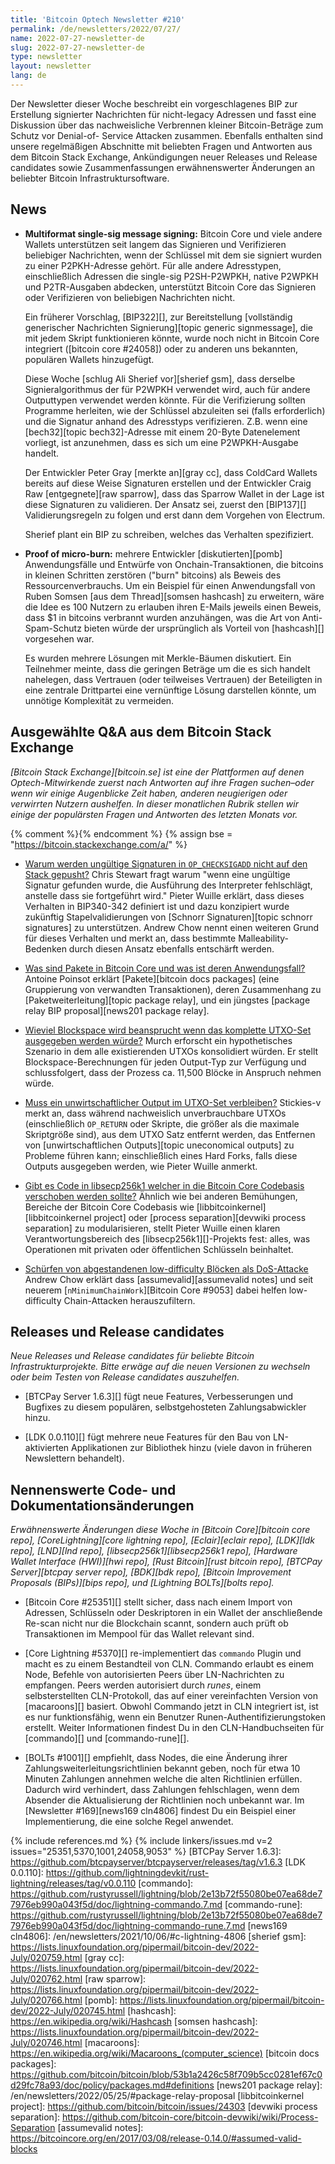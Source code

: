 ```yaml
---
title: 'Bitcoin Optech Newsletter #210'
permalink: /de/newsletters/2022/07/27/
name: 2022-07-27-newsletter-de
slug: 2022-07-27-newsletter-de
type: newsletter
layout: newsletter
lang: de
---
```

Der Newsletter dieser Woche beschreibt ein vorgeschlagenes BIP zur Erstellung
signierter Nachrichten für nicht-legacy Adressen und fasst eine Diskussion über
das nachweisliche Verbrennen kleiner Bitcoin-Beträge zum Schutz vor Denial-of-
Service Attacken zusammen. Ebenfalls enthalten sind unsere regelmäßigen
Abschnitte mit beliebten Fragen und Antworten aus dem Bitcoin Stack Exchange,
Ankündigungen neuer Releases und Release candidates sowie Zusammenfassungen
erwähnenswerter Änderungen an beliebter Bitcoin Infrastruktursoftware.

## News

- **Multiformat single-sig message signing:**
  Bitcoin Core und viele andere Wallets unterstützen seit langem das Signieren
  und Verifizieren beliebiger Nachrichten, wenn der Schlüssel mit dem sie
  signiert wurden zu einer P2PKH-Adresse gehört. Für alle andere Adresstypen,
  einschließlich Adressen die single-sig P2SH-P2WPKH, native P2WPKH und
  P2TR-Ausgaben abdecken, unterstützt Bitcoin Core das Signieren oder
  Verifizieren von beliebigen Nachrichten nicht.

  Ein früherer Vorschlag, [BIP322][], zur Bereitstellung
  [vollständig generischer Nachrichten Signierung][topic generic signmessage],
  die mit jedem Skript funktionieren könnte, wurde noch nicht
  in Bitcoin Core integriert ([bitcoin core #24058]) oder zu anderen uns bekannten,
  populären Wallets hinzugefügt.

    Diese Woche [schlug Ali Sherief vor][sherief gsm], dass derselbe
    Signieralgorithmus der für P2WPKH verwendet wird, auch für andere
    Outputtypen verwendet werden könnte. Für die Verifizierung sollten Programme
    herleiten, wie der Schlüssel abzuleiten sei (falls erforderlich)
    und die Signatur anhand des Adresstyps verifizieren. Z.B. wenn eine
    [bech32][topic bech32]-Adresse mit einem 20-Byte Datenelement vorliegt,
    ist anzunehmen, dass es sich um eine P2WPKH-Ausgabe handelt.

    Der Entwickler Peter Gray [merkte an][gray cc], dass ColdCard
    Wallets bereits auf diese Weise Signaturen erstellen und der Entwickler
    Craig Raw [entgegnete][raw sparrow], dass das Sparrow Wallet in der Lage
    ist diese Signaturen zu validieren. Der Ansatz sei, zuerst den
    [BIP137][] Validierungsregeln zu folgen und erst dann dem Vorgehen von
    Electrum.

    Sherief plant ein BIP zu schreiben, welches das Verhalten spezifiziert.

- **Proof of micro-burn:** mehrere Entwickler [diskutierten][pomb]
  Anwendungsfälle und Entwürfe von Onchain-Transaktionen, die bitcoins
  in kleinen Schritten zerstören ("burn" bitcoins) als Beweis des
  Ressourcenverbrauchs. Um ein Beispiel für einen Anwendungsfall von Ruben
  Somsen [aus dem Thread][somsen hashcash] zu erweitern, wäre die Idee es
  100 Nutzern zu erlauben ihren E-Mails jeweils einen Beweis, dass $1 in
  bitcoins verbrannt wurden anzuhängen, was die Art von Anti-Spam-Schutz bieten würde
  der ursprünglich als Vorteil von [hashcash][] vorgesehen war.

    Es wurden mehrere Lösungen mit Merkle-Bäumen diskutiert. Ein Teilnehmer
    meinte, dass die geringen Beträge um die es sich handelt nahelegen,
    dass Vertrauen (oder teilweises Vertrauen) der Beteiligten in eine zentrale
    Drittpartei eine vernünftige Lösung darstellen könnte, um unnötige
    Komplexität zu vermeiden.

## Ausgewählte Q&A aus dem Bitcoin Stack Exchange

*[Bitcoin Stack Exchange][bitcoin.se] ist eine der Plattformen auf denen
Optech-Mitwirkende zuerst nach Antworten auf ihre Fragen suchen–oder wenn wir
einige Augenblicke Zeit haben, anderen neugierigen oder verwirrten Nutzern
aushelfen. In dieser monatlichen Rubrik stellen wir einige der populärsten
Fragen und Antworten des letzten Monats vor.*

{% comment %}<!-- https://bitcoin.stackexchange.com/search?tab=votes&q=created%3a1m..%20is%3aanswer -->{% endcomment %}
{% assign bse = "https://bitcoin.stackexchange.com/a/" %}

- [Warum werden ungültige Signaturen in `OP_CHECKSIGADD` nicht auf den Stack gepusht?]({{bse}}114446)
  Chris Stewart fragt warum "wenn eine ungültige
  Signatur gefunden wurde, die Ausführung des Interpreter fehlschlägt,
  anstelle dass sie fortgeführt wird." Pieter Wuille erklärt, dass dieses
  Verhalten in BIP340-342 definiert ist und dazu konzipiert wurde zukünftig
  Stapelvalidierungen von [Schnorr Signaturen][topic schnorr signatures] zu
  unterstützen. Andrew Chow nennt einen weiteren Grund für dieses Verhalten und
  merkt an, dass bestimmte Malleability-Bedenken durch diesen Ansatz ebenfalls
  entschärft werden.

- [Was sind Pakete in Bitcoin Core und was ist deren Anwendungsfall?]({{bse}}114305)
  Antoine Poinsot erklärt [Pakete][bitcoin docs packages]
  (eine Gruppierung von verwandten Transaktionen), deren Zusammenhang zu
  [Paketweiterleitung][topic package relay], und ein jüngstes
  [package relay BIP proposal][news201 package relay].

- [Wieviel Blockspace wird beansprucht wenn das komplette UTXO-Set ausgegeben werden würde?]({{bse}}114043)
  Murch erforscht ein hypothetisches Szenario in dem alle existierenden UTXOs
  konsolidiert würden. Er stellt Blockspace-Berechnungen für jeden Output-Typ zur
  Verfügung und schlussfolgert, dass der Prozess ca. 11,500 Blöcke in Anspruch
  nehmen würde.

- [Muss ein unwirtschaftlicher Output im UTXO-Set verbleiben?]({{bse}}114493)
  Stickies-v merkt an, dass während nachweislich unverbrauchbare UTXOs
  (einschließlich `OP_RETURN` oder Skripte, die größer als die maximale
  Skriptgröße sind), aus dem UTXO Satz entfernt werden, das Entfernen von
  [unwirtschaftlichen Outputs][topic uneconomical outputs] zu Probleme führen
  kann; einschließlich eines Hard Forks, falls diese Outputs ausgegeben werden,
  wie Pieter Wuille anmerkt.

- [Gibt es Code in libsecp256k1 welcher in die Bitcoin Core Codebasis verschoben werden sollte?]({{bse}}114467)
  Ähnlich wie bei anderen Bemühungen, Bereiche der Bitcoin Core Codebasis wie
  [libbitcoinkernel][libbitcoinkernel project] oder [process separation][devwiki process separation]
  zu modularisieren, stellt Pieter Wuille einen klaren Verantwortungsbereich des
  [libsecp256k1][]-Projekts fest: alles, was Operationen mit privaten oder
  öffentlichen Schlüsseln beinhaltet.

- [Schürfen von abgestandenen low-difficulty Blöcken als DoS-Attacke]({{bse}}114241)
  Andrew Chow erklärt dass [assumevalid][assumevalid notes] und seit neuerem
  [`nMinimumChainWork`][Bitcoin Core #9053] dabei helfen low-difficulty
  Chain-Attacken herauszufiltern.

## Releases und Release candidates

*Neue Releases und Release candidates für beliebte Bitcoin
Infrastrukturprojekte. Bitte erwäge auf die neuen Versionen
zu wechseln oder beim Testen von Release candidates auszuhelfen.*

- [BTCPay Server 1.6.3][] fügt neue Features, Verbesserungen und Bugfixes
  zu diesem populären, selbstgehosteten Zahlungsabwickler hinzu.

- [LDK 0.0.110][] fügt mehrere neue Features für den Bau von LN-aktivierten
  Applikationen zur Bibliothek hinzu (viele davon in früheren Newslettern
  behandelt).

## Nennenswerte Code- und Dokumentationsänderungen

*Erwähnenswerte Änderungen diese Woche in [Bitcoin Core][bitcoin core repo],
[CoreLightning][core lightning repo], [Eclair][eclair repo], [LDK][ldk repo],
[LND][lnd repo], [libsecp256k1][libsecp256k1 repo], [Hardware Wallet
Interface (HWI)][hwi repo], [Rust Bitcoin][rust bitcoin repo], [BTCPay
Server][btcpay server repo], [BDK][bdk repo], [Bitcoin Improvement
Proposals (BIPs)][bips repo], und [Lightning BOLTs][bolts repo].*

- [Bitcoin Core #25351][] stellt sicher, dass nach einem Import von Adressen,
  Schlüsseln oder Deskriptoren in ein Wallet der anschließende Re-scan nicht nur
  die Blockchain scannt, sondern auch prüft ob Transaktionen im
  Mempool für das Wallet relevant sind.

- [Core Lightning #5370][] re-implementiert das `commando` Plugin und macht
  es zu einem Bestandteil von CLN. Commando erlaubt es einem Node, Befehle von
  autorisierten Peers über LN-Nachrichten zu empfangen. Peers werden autorisiert
  durch *runes*, einem selbsterstellten CLN-Protokoll, das auf einer vereinfachten
  Version von [macaroons][] basiert.  Obwohl Commando jetzt in CLN integriert
  ist, ist es nur funktionsfähig, wenn ein Benutzer Runen-Authentifizierungstoken
  erstellt. Weiter Informationen findest Du in den CLN-Handbuchseiten für
  [commando][] und [commando-rune][].

- [BOLTs #1001][] empfiehlt, dass Nodes, die eine Änderung ihrer
  Zahlungsweiterleitungsrichtlinien bekannt geben, noch für etwa 10 Minuten
  Zahlungen annehmen welche die alten Richtlinien erfüllen.
  Dadurch wird verhindert, dass Zahlungen fehlschlagen, wenn dem Absender
  die Aktualisierung der Richtlinien noch unbekannt war.
Im [Newsletter #169][news169 cln4806] findest Du ein Beispiel einer
  Implementierung, die eine solche Regel anwendet.

{% include references.md %}
{% include linkers/issues.md v=2 issues="25351,5370,1001,24058,9053" %}
[BTCPay Server 1.6.3]: https://github.com/btcpayserver/btcpayserver/releases/tag/v1.6.3
[LDK 0.0.110]: https://github.com/lightningdevkit/rust-lightning/releases/tag/v0.0.110
[commando]: https://github.com/rustyrussell/lightning/blob/2e13b72f55080be07ea68de77976eb990a043f5d/doc/lightning-commando.7.md
[commando-rune]: https://github.com/rustyrussell/lightning/blob/2e13b72f55080be07ea68de77976eb990a043f5d/doc/lightning-commando-rune.7.md
[news169 cln4806]: /en/newsletters/2021/10/06/#c-lightning-4806
[sherief gsm]: https://lists.linuxfoundation.org/pipermail/bitcoin-dev/2022-July/020759.html
[gray cc]: https://lists.linuxfoundation.org/pipermail/bitcoin-dev/2022-July/020762.html
[raw sparrow]: https://lists.linuxfoundation.org/pipermail/bitcoin-dev/2022-July/020766.html
[pomb]: https://lists.linuxfoundation.org/pipermail/bitcoin-dev/2022-July/020745.html
[hashcash]: https://en.wikipedia.org/wiki/Hashcash
[somsen hashcash]: https://lists.linuxfoundation.org/pipermail/bitcoin-dev/2022-July/020746.html
[macaroons]: https://en.wikipedia.org/wiki/Macaroons_(computer_science)
[bitcoin docs packages]: https://github.com/bitcoin/bitcoin/blob/53b1a2426c58f709b5cc0281ef67c0d29fc78a93/doc/policy/packages.md#definitions
[news201 package relay]: /en/newsletters/2022/05/25/#package-relay-proposal
[libbitcoinkernel project]: https://github.com/bitcoin/bitcoin/issues/24303
[devwiki process separation]: https://github.com/bitcoin-core/bitcoin-devwiki/wiki/Process-Separation
[assumevalid notes]: https://bitcoincore.org/en/2017/03/08/release-0.14.0/#assumed-valid-blocks